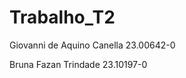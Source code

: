 # Trabalho_T2
<p>Giovanni de Aquino Canella 23.00642-0 </p>
<p>Bruna Fazan Trindade 23.10197-0 </p>
